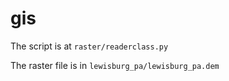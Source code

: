 # gis

The script is at `raster/readerclass.py`

The raster file is in `lewisburg_pa/lewisburg_pa.dem`

